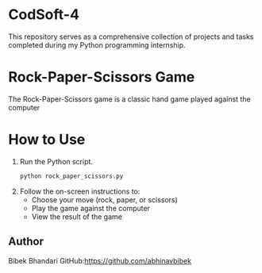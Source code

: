 # CodSoft-4
This repository serves as a comprehensive collection of projects and tasks completed during my Python programming internship.

# Rock-Paper-Scissors Game
The Rock-Paper-Scissors game is a classic hand game played against the computer

# How to Use
1. Run the Python script.
   ```bash
   python rock_paper_scissors.py
2. Follow the on-screen instructions to:
   - Choose your move (rock, paper, or scissors)
   - Play the game against the computer
   - View the result of the game

## Author
Bibek Bhandari
GitHub:https://github.com/abhinavbibek

